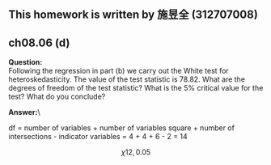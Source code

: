 #
## This homework is written by  施昱全 (312707008)
## ch08.06 (d)
**Question:**\
Following the regression in part (b) we carry out the White test for heteroskedasticity. The value of the test statistic is 78.82. What are the degrees of freedom of the test statistic? What is the  5% critical value for the test? What do you conclude?

**Answer:**\

df = number of variables + number of variables square + number of intersections - indicator variables =  4 + 4 + 6 - 2 = 14

$$ \chi{12,0.05} $$
